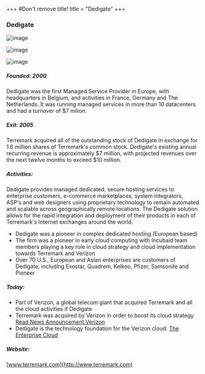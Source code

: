 +++
#Don't remove title!
title = "Dedigate"
+++

### Dedigate

![image](img/logo-dedigate.gif)

![image](img/logo-terremark.jpg)

![image](img/logo-verizon.png)

##### Founded: 2000

Dedigate was the first Managed Service Provider in Europe, with headquarters in Belgium, and activities in France, Germany and The Netherlands. It was running managed services in more than 10 datacenters and had a turnover of $7 milion.

##### Exit: 2005

Terremark acquired all of the outstanding stock of Dedigate in exchange for 1.6 million shares of Terremark's common stock. Dedigate's existing annual recurring revenue is approximately $7 million, with projected revenues over the next twelve months to exceed $10 million.

##### Activities:

Dedigate provides managed dedicated, secure hosting services to enterprise customers, e-commerce marketplaces, system integrators, ASP's and web designers using proprietary technology to remain automated and scalable across geographically remote locations. The Dedigate solution allows for the rapid integration and deployment of their products in each of Terremark's Internet exchanges around the world.
-   Dedigate was a pioneer in complex dedicated hosting (European based)
-   The firm was a pioneer in early cloud computing with Incubaid team members playing a key role in cloud strategy and cloud implementation towards Terremark and Verizon
-   Over 70 U.S., European and Asian enterprises are customers of Dedigate, including Exostar, Quadrem, Kelkoo, Pfizer, Samsonite and Pioneer

##### Today:

-   Part of Verizon, a global telecom giant that acquired Terremark and all the cloud activities if Dedigate
-   Terremark was acquired by Verizon in order to boost its cloud strategy [Read News Announcement Verizon](http://newscenter.verizon.com/press-releases/verizon/2011/verizon-to-acquire-terremark.html)
-   Dedigate is the technology foundation for the Verizon cloud: [The Enterprise Cloud](http://www.terremark.com/services/cloudcomputing/theenterprisecloud.aspx)

##### Website:

[www.terremark.com](http://www.terremark.com)
